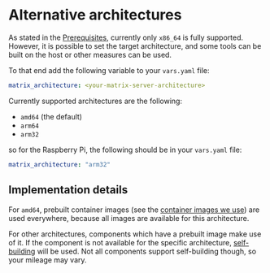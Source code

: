 # Alternative architectures

As stated in the [Prerequisites](prerequisites.md), currently only `x86_64` is fully supported. However, it is possible to set the target architecture, and some tools can be built on the host or other measures can be used.

To that end add the following variable to your `vars.yaml` file:

```yaml
matrix_architecture: <your-matrix-server-architecture>
```

Currently supported architectures are the following:
- `amd64` (the default)
- `arm64`
- `arm32`

so for the Raspberry Pi, the following should be in your `vars.yaml` file:

```yaml
matrix_architecture: "arm32"
```

## Implementation details

For `amd64`, prebuilt container images (see the [container images we use](container-images.md)) are used everywhere, because all images are available for this architecture.

For other architectures, components which have a prebuilt image make use of it. If the component is not available for the specific architecture, [self-building](self-building.md) will be used. Not all components support self-building though, so your mileage may vary.
